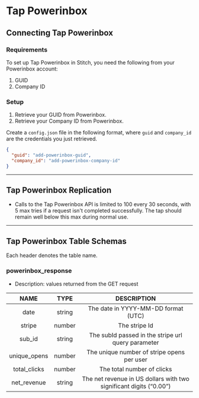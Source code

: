 # Tap Powerinbox

## Connecting Tap Powerinbox

### Requirements

To set up Tap Powerinbox in Stitch, you need the following from your Powerinbox account:
1. GUID
2. Company ID

### Setup

1. Retrieve your GUID from Powerinbox.
2. Retrieve your Company ID from Powerinbox.

Create a `config.json` file in the following format, where `guid` and `company_id` are the credentials you just retrieved.

```json
{
  "guid": "add-powerinbox-guid",
  "company_id": "add-powerinbox-company-id"
}
```

---

## Tap Powerinbox Replication

- Calls to the Tap Powerinbox API is limited to 100 every 30 seconds, with 5 max tries if a request isn't completed successfully. The tap should remain well below this max during normal use.

---

## Tap Powerinbox Table Schemas

Each header denotes the table name.

### powerinbox_response
- Description: values returned from the GET request

| NAME          | TYPE   | DESCRIPTION  |
| :-----------: |:------:| :-----------------------------------------------------------------:|
| date          | string | The date in YYYY-MM-DD format (UTC)                                |
| stripe        | number | The stripe Id                                                      |
| sub_id        | string | The subId passed in the stripe url query parameter                 |
| unique_opens  | number | The unique number of stripe opens per user                         |
| total_clicks  | number | The total number of clicks                                         |
| net_revenue   | string | The net revenue in US dollars with two significant digits (“0.00”) |
